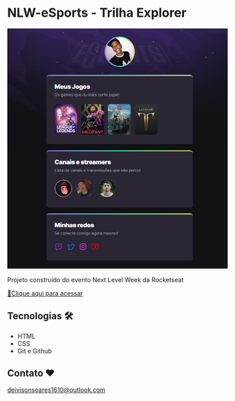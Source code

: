 # NLW-eSports - Trilha Explorer

![preview](./.github/preview.png)
 
 Projeto construído do evento Next Level Week da Rocketseat

 [🔗Clique aqui para acessar](https://deivsoares.github.io/NLW-eSports/)

 ## Tecnologias 🛠

 - HTML
 - CSS
 - Git e Github

 ## Contato ❤

 deivisonsoares1610@outlook.com
